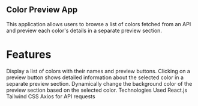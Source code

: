 ## Color Preview App
This application allows users to browse a list of colors fetched from an API and preview each color's details in a separate preview section.

# Features
Display a list of colors with their names and preview buttons.
Clicking on a preview button shows detailed information about the selected color in a separate preview section.
Dynamically change the background color of the preview section based on the selected color.
Technologies Used
React.js
Tailwind CSS
Axios for API requests
